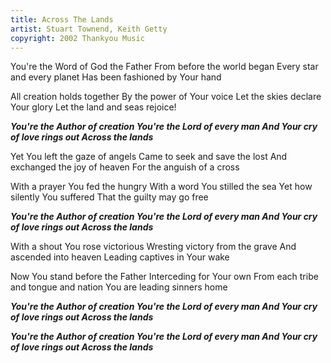 ```yaml
---
title: Across The Lands
artist: Stuart Townend, Keith Getty
copyright: 2002 Thankyou Music
---
```

You're the Word of God the Father
From before the world began
Every star and every planet
Has been fashioned by Your hand

All creation holds together
By the power of Your voice
Let the skies declare Your glory
Let the land and seas rejoice!

 ***You're the Author of creation
   You're the Lord of every man
   And Your cry of love rings out
   Across the lands***

Yet You left the gaze of angels
Came to seek and save the lost
And exchanged the joy of heaven
For the anguish of a cross

With a prayer You fed the hungry
With a word You stilled the sea
Yet how silently You suffered
That the guilty may go free

 ***You're the Author of creation
   You're the Lord of every man
   And Your cry of love rings out
   Across the lands***

With a shout You rose victorious
Wresting victory from the grave
And ascended into heaven
Leading captives in Your wake

Now You stand before the Father
Interceding for Your own
From each tribe and tongue and nation
You are leading sinners home

 ***You're the Author of creation
   You're the Lord of every man
   And Your cry of love rings out
   Across the lands***

 ***You're the Author of creation
   You're the Lord of every man
   And Your cry of love rings out
   Across the lands***